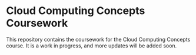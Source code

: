 # Cloud Computing Concepts Coursework

This repository contains the coursework for the Cloud Computing Concepts course. It is a work in progress, and more updates will be added soon.

